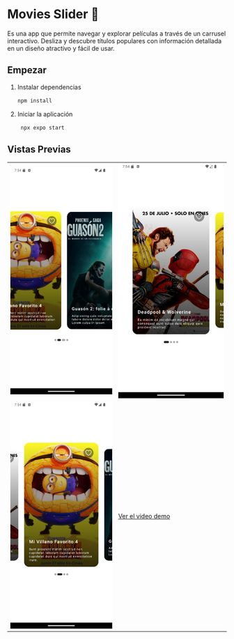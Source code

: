 # Movies Slider 🤖

Es una app que permite navegar y explorar películas a través de un carrusel interactivo. Desliza y descubre títulos populares con información detallada en un diseño atractivo y fácil de usar.

## Empezar

1. Instalar dependencias

   ```bash
   npm install
   ```

2. Iniciar la aplicación

   ```bash
    npx expo start
   ```

## Vistas Previas

<table width="100%">
  <tr>
    <td><img src="./assets/images/previews/Screenshot_1.png" alt="Captura 1" width="300"/></td>
    <td><img src="./assets/images/previews/Screenshot_2.png" alt="Captura 2" width="300"/></td>
  </tr>
  <tr>
    <td><img src="./assets/images/previews/Screenshot_3.png" alt="Captura 3" width="300"/></td>
    <td><a href="./assets/images/previews/video_1.mp4">Ver el video demo</a></td>
  </tr>
</table>

